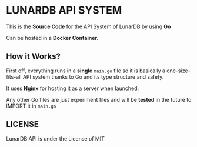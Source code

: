 # LUNARDB API SYSTEM

This is the **Source Code** for the API System of LunarDB by using **Go**

Can be hosted in a **Docker Container.**

## How it Works?

First off, everything runs in a **single** `main.go` file so it is basically a one-size-fits-all API system
thanks to Go and its type structure and safety.

It uses **Nginx** for hosting it as a server when launched.

Any other Go files are just experiment files and will be **tested** in the future to IMPORT it in `main.go`

## LICENSE

LunarDB API is under the License of MIT
